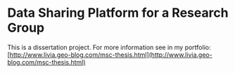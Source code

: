 # Data Sharing Platform for a Research Group

This is a dissertation project.
For more information see in my portfolio: [http://www.livia.geo-blog.com/msc-thesis.html](http://www.livia.geo-blog.com/msc-thesis.html)

